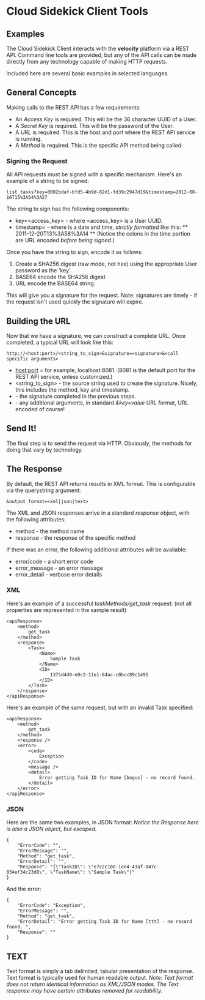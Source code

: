 # Cloud Sidekick Client Tools

## Examples

The Cloud Sidekick Client interacts with the **velocity** platform via a REST API.  Command line tools are provided, 
but any of the API calls can be made directly from any technology capable of making HTTP requests.

Included here are several basic examples in selected languages.

## General Concepts

Making calls to the REST API has a few requirements:

* An _Access Key_ is required.  This will be the 36 character UUID of a User.
* A _Secret Key_ is required.  This will be the password of the User.
* A _URL_ is required.  This is the host and port where the REST API service is running.
* A _Method_ is required.  This is the specific API method being called.

### Signing the Request

All API requests must be signed with a specific mechanism.  Here's an example of a string to be signed:

```
list_tasks?key=0002bdaf-bfd5-4b9d-82d1-fd39c2947d19&timestamp=2012-08-16T15%3A54%3A27
```

The string to sign has the following components:

* key=<access_key> - where <access_key> is a User UUID.
* timestamp=<timestamp> - where <timestamp> is a date and time, _strictly formatted_ like this:
	** 2011-12-20T13%3A58%3A14
	** (Notice the colons in the time portion are URL encoded _before being signed_.)

Once you have the string to sign, encode it as follows:

1.  Create a SHA256 digest (raw mode, not hex) using the appropriate User password as the 'key'.
2.  BASE64 encode the SHA256 digest
3.  URL encode the BASE64 string.

This will give you a signature for the request.
Note: signatures are timely - if the request isn't used quickly the signature will expire.

## Building the URL

Now that we have a signature, we can construct a complete URL.
Once completed, a typical URL will look like this:

```
http://<host:port>/<string_to_sign>&signature=<signature>&<call specific arguments>
```

* <host:port> = for example, localhost:8081. (8081 is the default port for the REST API service, unless customized.)
* <string_to_sign> - the source string used to create the signature.  Nicely, this includes the method, key and timestamp.
* <signature> - the signature completed in the previous steps.
* <call specific arguments> - any additional arguments, in standard _&key=value_ URL format, URL encoded of course!

## Send It!

The final step is to send the request via HTTP.  Obviously, the methods for doing that vary by technology.

## The Response

By default, the REST API returns results in XML format.  This is configurable via the querystring argument:
```
&output_format=<xml|json|text>
```

The XML and JSON responses arrive in a standard _response_ object, with the following attributes:

* method - the method name
* response - the response of the specific method

If there was an error, the following additional attributes will be available:

* error/code - a short error code
* error_message - an error message
* error_detail - verbose error details

### XML

Here's an example of a successful _taskMethods/get_task_ request:
(not all properties are represented in the sample result)

```
<apiResponse>
	<method>
		get_task
	</method>
	<response>
		<Task>
			<Name>
				Sample Task
			</Name>
			<ID>
				1375d4d9-e0c2-11e1-84ac-c8bcc89c1491
			</ID>
		</Task>
	</response>
</apiResponse>
```

Here's an example of the same request, but with an invalid Task specified:

```
<apiResponse>
	<method>
		get_task
	</method>
	<response />
	<error>
		<code>
			Exception
		</code>
		<message />
		<detail>
			Error getting Task ID for Name [bogus] - no record found.
		</detail>
	</error>
</apiResponse>
```

### JSON

Here are the same two examples, in JSON format:
_Notice the Response here is also a JSON object, but escaped._

```
{
    "ErrorCode": "",
    "ErrorMessage": "",
    "Method": "get_task",
    "ErrorDetail": "",
    "Response": "{\"TaskID\": \"e7c2c10e-1ee4-43af-847c-034ef34c23d8\", \"TaskName\": \"Sample Task\"}"
}
```

And the error:

```
{
    "ErrorCode": "Exception",
    "ErrorMessage": "",
    "Method": "get_task",
    "ErrorDetail": "Error getting Task ID for Name [ttt] - no record found. ",
    "Response": ""
}
```

## TEXT

Text format is simply a tab delimited, tabular presentation of the response.
Text format is typically used for human readable output.
_Note: Text format does not return identical information as XML/JSON modes.  The Text response may have certain attributes removed for readability._ 
